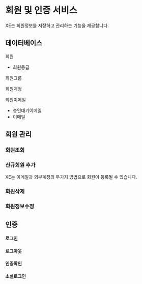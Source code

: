 # 회원 및 인증 서비스

XE는 회원정보를 저장하고 관리하는 기능을 제공합니다.


## 데이터베이스

회원

- 회원등급

회원그룹

회원계정

회원이메일

- 승인대기이메일
- 이메일


## 회원 관리

### 회원조회

### 신규회원 추가

XE는 이메일과 외부계정의 두가지 방법으로 회원이 등록될 수 있습니다.

### 회원삭제

### 회원정보수정


## 인증

#### 로그인

#### 로그아웃

#### 인증확인

#### 소셜로그인